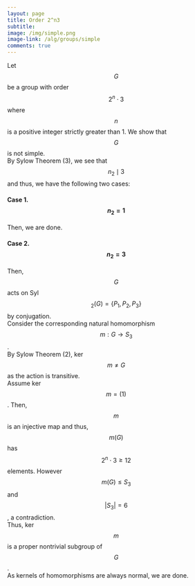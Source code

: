 ```yaml
---
layout: page
title: Order 2^n3
subtitle: 
image: /img/simple.png
image-link: /alg/groups/simple
comments: true
---
```

Let $$G$$ be a group with order $$2^n\cdot3$$ where $$n$$ is a positive integer strictly greater than 1. We show that $$G$$ is not simple.  
By Sylow Theorem (3), we see that $$n_2 \mid 3$$ and thus, we have the following two cases:
#### Case 1. $$n_2 = 1$$
Then, we are done.
#### Case 2. $$n_2 = 3$$
Then, $$G$$ acts on Syl$$_2(G) = \{P_1, P_2, P_3\}$$ by conjugation.  
Consider the corresponding natural homomorphism $$m:G\to S_3$$.  
By Sylow Theorem (2), ker $$m \neq G$$ as the action is transitive.  
Assume ker $$m = (1)$$. Then, $$m$$ is an injective map and thus, $$m(G)$$ has $$2^n\cdot 3 \ge 12$$ elements. However $$m(G) \le S_3$$ and $$|S_3| = 6$$, a contradiction.  
Thus, ker $$m$$ is a proper nontrivial subgroup of $$G$$.  
As kernels of homomorphisms are always normal, we are done.